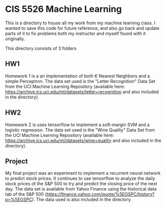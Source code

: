 # CIS 5526 Machine Learning

This is a directory to house all my work from my machine learning class. I wanted to save this code for future reference, and also go back and update parts of it to fix problems both my instructor and myself found with it originally.

This directory consists of 3 folders

## HW1

Homework 1 is a an implementation of both K Nearest Neighbors and a simple Perceptron. The data set used is the "Letter Recognition" Data Set from the UCI Machine Learning Repository (available here: https://archive.ics.uci.edu/ml/datasets/letter+recognition and also included in the directory). 

## HW2

Homework 2 is uses tensorflow to implement a soft-margin SVM and a logistic regression. The data set used is the "Wine Quality" Data Set from the UCI Machine Learning Repository (available here: https://archive.ics.uci.edu/ml/datasets/wine+quality and also included in the directory).

## Project

My final project was an experiment to implement a recurrent neural network to predict stock prices. It continues to use tensorflow to analyze the daily stock prices of the S&P 500 to try and predict the closing price of the next day. The data set is available from Yahoo Finance using the historical data tab of the S&P 500 (https://finance.yahoo.com/quote/%5EGSPC/history?p=%5EGSPC). The data used is also included in the directory.
